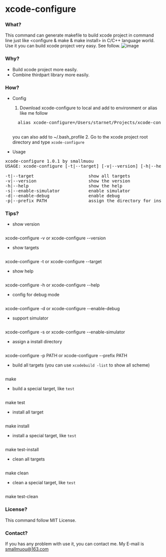 # xcode-configure

### What?
This command can generate makefile to build xcode project in command line just like <configure & make & make install> in C/C++ language world. Use it you can build xcode project very easy. See follow.
![image](https://github.com/smallmuou/xcode-configure/blob/master/xcode-configure.gif)

### Why?
* Build xcode project more easily.
* Combine thirdpart library more easily.

### How?
* Config
	1. Download xcode-configure to local and add to environment or alias like me follow 
	<pre>
	alias xcode-configure=/Users/starnet/Projects/xcode-configure/xcode-configure
	</pre>
	you can also add to ~/.bash_profile
	2. Go to the xcode project root directory and type `xcode-configure`
	
* Usage
<pre>
xcode-configure 1.0.1 by smallmuou<smallmuou@163.com>
USAGE: xcode-configure [-t|--target] [-v|--version] [-h|--help] [-s|--enable-simulator] [-d|--enable-debug] [-p|--prefix <install directory>]

-t|--target                     show all targets
-v|--version                    show the version
-h|--help                       show the help
-s|--enable-simulator           enable simulator
-d|--enable-debug               enable debug
-p|--prefix PATH                assign the directory for install(default is ./target)
</pre>

### Tips?
* show version
	<pre>
xcode-configure -v
or 
xcode-configure --version
</pre>

* show targets
	<pre>
xcode-configure -t
or 
xcode-configure --target
</pre>


* show help
	<pre>
xcode-configure -h
or 
xcode-configure --help
</pre>

* config for debug mode
	<pre>
xcode-configure -d
or
xcode-configure --enable-debug
</pre>

* support simulator
	<pre>
xcode-configure -s
or
xcode-configure --enable-simulator
</pre>

* assign a install directory
	<pre>
xcode-configure -p PATH
or
xcode-configure --prefix PATH
</pre>

* build all targets (you can use `xcodebuild -list` to show all scheme)
	<pre>
make
</pre>

* build a special target, like `test`
	<pre>
make test
</pre>

* install all target
	<pre>
make install
</pre>

* install a special target, like `test`
	<pre>
make test-install
</pre>

* clean all targets
	<pre>
make clean
</pre>

* clean a special target, like `test`
	<pre>
make test-clean
</pre>


### License?
This command follow MIT License.

### Contact?
If you has any problem with use it, you can contact me. My E-mail is smallmuou@163.com
